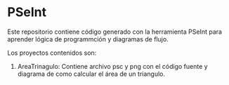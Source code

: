 # PSeInt
Este repositorio contiene código generado con la herramienta PSeInt para aprender lógica de programmción y diagramas de flujo.

Los proyectos contenidos son:

1. AreaTrinagulo: Contiene archivo psc y png con el código fuente y diagrama de como calcular el área de un triangulo.
